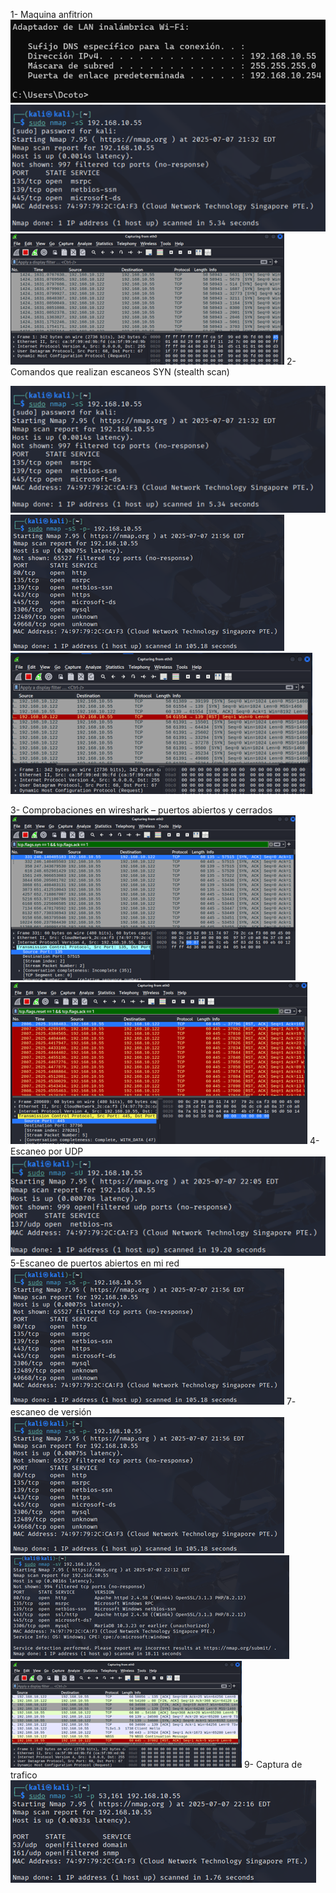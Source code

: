 1-	Maquina anfitrion
 ![alt text](image-32.png)
  ![alt text](image-33.png)
  ![alt text](image-34.png)
2-	Comandos que realizan escaneos SYN (stealth scan)
   
![alt text](image-35.png)
![alt text](image-36.png)
![alt text](image-37.png)

3-	Comprobaciones en wireshark – puertos abiertos y cerrados
  ![alt text](image-38.png)
  ![alt text](image-39.png)
4-	Escaneo por UDP
 ![alt text](image-40.png)
5-Escaneo de puertos abiertos en mi red
 ![alt text](image-41.png)
7- escaneo de versión 
  ![alt text](image-42.png)
  ![alt text](image-43.png)
  ![alt text](image-44.png)
9- Captura de trafico 
 ![alt text](image-45.png)
